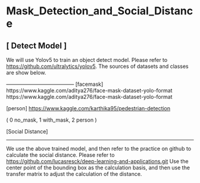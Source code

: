 # Mask_Detection_and_Social_Distance


[ Detect Model ]
---------------------------------------------------------------------------------------------------

We will use Yolov5 to train an object detect model.
Please refer to https://github.com/ultralytics/yolov5.
The sources of datasets and classes are show below. 

<Data source>
—————————————
[facemask]
https://www.kaggle.com/aditya276/face-mask-dataset-yolo-format
https://www.kaggle.com/aditya276/face-mask-dataset-yolo-format

[person]
https://www.kaggle.com/karthika95/pedestrian-detection

<classes>
( 0 no_mask, 1 with_mask, 2 person )




[Social Distance]

---------------------------------------------------------------------------------------------------

We use the above trained model, and then refer to the practice on github to calculate the social distance. 
Please refer to https://github.com/lucasresck/deep-learning-and-applications.git
Use the center point of the bounding box as the calculation basis, and then use the transfer matrix to adjust the calculation of the distance.

